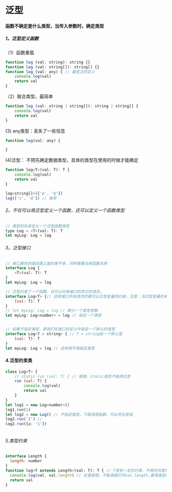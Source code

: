 # 泛型

#### 函数不确定是什么类型，当传入参数时，确定类型
##### 1。泛型定义函数
 （1）函数重载 
```js
function log (val: string): string {}
function log (val: string[]): string[] {}
function log (val: any) { // 最宽泛的定义
    console.log(val)
    return val
}
```

（2）联合类型，最简单
```js
function log (val: string | string[]): string | string[] {
    console.log(val)
    return val
}
```

(3) any类型：丢失了一些信息
```js
function log(val: any) {

}
```
(4)泛型： 不预先确定数据类型，具体的类型在使用的时候才能确定
```js
function log<T>(val: T): T {
    console.log(val)
    return val
}

log<string[]>(['a', 'b'])
log(['c', 'd']) // 推荐
```

###### 2。不仅可以用泛型定义一个函数，还可以定义一个函数类型
```js
// 类型别名来定义一个泛型函数类型
type Log = <T>(val: T): T
let myLog: Log = log

```

###### 3。泛型接口
```js
// 接口属性的描述跟上面的差不多，同样需要去掉函数名称
interface Log {
    <T>(val: T): T
}
let myLog: Log = log

// 泛型约束了一个函数，也可以约束接口的其它的成员，
interface Log<T> {// 这样接口所有成员的都可以泛型变量的约束，注意：当泛型变量约束了整个接口之后，必须指定一个类型
    (val: T): T
}
// let myLog: Log = log // 缺少一个类型参数
let myLog: Log<number> = log // 指定一个类型


// 如果不指定类型，那我们在接口的定义中指定一个默认的类型
interface Log<T = string> { // T = string给一个默认值
    (val: T): T
}
let myLog: Log = log // 这样就不用指定类型
```

#### 4.泛型约束类
```js
class Log<T> {
    // static run (val: T) { // 报错，static成员不能用泛型
    run (val: T) {
        console.log(val)
        return val
    }
}
let log1 = new Log<number>()
log1.run(1)
let log2 = new Log() // 不指定类型，下面调用函数，可以传任意值
log2.run('2') // 
log2.run({a: '1'})



```
###### 5.类型约束
```js
interface Length {
  length: number
}
function log<T extends Length>(val: T): T { // T受到一定的约束，不再任何类型都可以传了，传的T，必须有length属性
  console.log(val, val.length) // 这里报错，不能直接打印val.length,要用类型约束,定义一个接口，T extends Length
  return val
}
```
